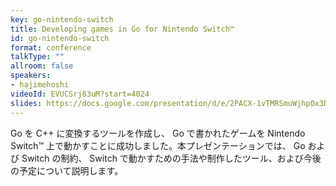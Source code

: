 ```yaml
---
key: go-nintendo-switch
title: Developing games in Go for Nintendo Switch™
id: go-nintendo-switch
format: conference
talkType: ""
allroom: false
speakers:
- hajimehoshi
videoId: EVUCSrj83uM?start=4024
slides: https://docs.google.com/presentation/d/e/2PACX-1vTMRSmuWjhpOx3DIgetfi72jcOGvlqPU5z0Nps24YN6dxaBbu4dWm0FXS2f--D4G2b1aAvTmfqNA2IG/pub?start=false&loop=false&delayms=3000#slide=id.p
---
```

Go を C++ に変換するツールを作成し、 Go で書かれたゲームを Nintendo Switch™ 上で動かすことに成功しました。本プレゼンテーションでは、 Go および Switch の制約、 Switch で動かすための手法や制作したツール、および今後の予定について説明します。

